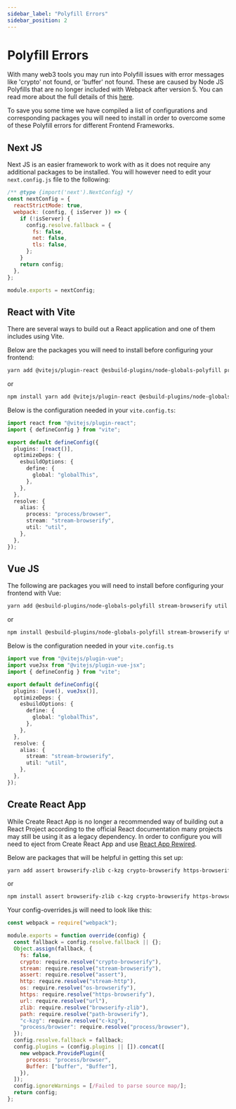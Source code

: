 ```yaml
---
sidebar_label: "Polyfill Errors"
sidebar_position: 2
---
```


# Polyfill Errors

With many web3 tools you may run into Polyfill issues with error messages like 'crypto' not found, or 'buffer' not found. These are caused by Node JS Polyfills that are no longer included with Webpack after version 5. You can read more about the full details of this [here](https://github.com/bcnmy/biconomy-client-sdk/issues/87).

To save you some time we have compiled a list of configurations and corresponding packages you will need to install in order to overcome some of these Polyfill errors for different Frontend Frameworks.

## Next JS

Next JS is an easier framework to work with as it does not require any additional packages to be installed. You will however need to edit your `next.config.js` file to the following:

```javascript
/** @type {import('next').NextConfig} */
const nextConfig = {
  reactStrictMode: true,
  webpack: (config, { isServer }) => {
    if (!isServer) {
      config.resolve.fallback = {
        fs: false,
        net: false,
        tls: false,
      };
    }
    return config;
  },
};

module.exports = nextConfig;
```

## React with Vite

There are several ways to build out a React application and one of them includes using Vite.

Below are the packages you will need to install before configuring your frontend:

```bash
yarn add @vitejs/plugin-react @esbuild-plugins/node-globals-polyfill process stream-browserify util rollup-plugin-polyfill-node
```

or

```bash
npm install yarn add @vitejs/plugin-react @esbuild-plugins/node-globals-polyfill process stream-browserify util rollup-plugin-polyfill-node
```

Below is the configuration needed in your `vite.config.ts`:

```typescript
import react from "@vitejs/plugin-react";
import { defineConfig } from "vite";

export default defineConfig({
  plugins: [react()],
  optimizeDeps: {
    esbuildOptions: {
      define: {
        global: "globalThis",
      },
    },
  },
  resolve: {
    alias: {
      process: "process/browser",
      stream: "stream-browserify",
      util: "util",
    },
  },
});
```

## Vue JS

The following are packages you will need to install before configuring your frontend with Vue:

```bash
yarn add @esbuild-plugins/node-globals-polyfill stream-browserify util rollup-plugin-polyfill-node
```

or

```bash
npm install @esbuild-plugins/node-globals-polyfill stream-browserify util rollup-plugin-polyfill-node
```

Below is the configuration needed in your `vite.config.ts`

```typescript
import vue from "@vitejs/plugin-vue";
import vueJsx from "@vitejs/plugin-vue-jsx";
import { defineConfig } from "vite";

export default defineConfig({
  plugins: [vue(), vueJsx()],
  optimizeDeps: {
    esbuildOptions: {
      define: {
        global: "globalThis",
      },
    },
  },
  resolve: {
    alias: {
      stream: "stream-browserify",
      util: "util",
    },
  },
});
```

## Create React App

While Create React App is no longer a recommended way of building out a React Project according to the official React documentation many projects may still be using it as a legacy dependency. In order to configure you will need to eject from Create React App and use [React App Rewired](https://www.npmjs.com/package/react-app-rewired).

Below are packages that will be helpful in getting this set up:

```bash
yarn add assert browserify-zlib c-kzg crypto-browserify https-browserify net os-browserify path-browserify react-app-rewired stream-browserify stream-http tls url
```

or

```bash
npm install assert browserify-zlib c-kzg crypto-browserify https-browserify net os-browserify path-browserify react-app-rewired stream-browserify stream-http tls url
```

Your config-overrides.js will need to look like this:

```javascript
const webpack = require("webpack");

module.exports = function override(config) {
  const fallback = config.resolve.fallback || {};
  Object.assign(fallback, {
    fs: false,
    crypto: require.resolve("crypto-browserify"),
    stream: require.resolve("stream-browserify"),
    assert: require.resolve("assert"),
    http: require.resolve("stream-http"),
    os: require.resolve("os-browserify"),
    https: require.resolve("https-browserify"),
    url: require.resolve("url"),
    zlib: require.resolve("browserify-zlib"),
    path: require.resolve("path-browserify"),
    "c-kzg": require.resolve("c-kzg"),
    "process/browser": require.resolve("process/browser"),
  });
  config.resolve.fallback = fallback;
  config.plugins = (config.plugins || []).concat([
    new webpack.ProvidePlugin({
      process: "process/browser",
      Buffer: ["buffer", "Buffer"],
    }),
  ]);
  config.ignoreWarnings = [/Failed to parse source map/];
  return config;
};
```
